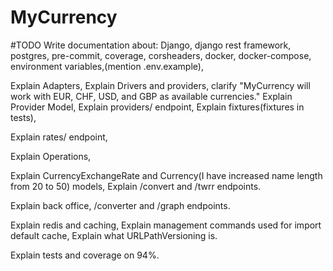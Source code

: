 # MyCurrency

#TODO
Write documentation about:
Django, django rest framework,
postgres,
pre-commit,
coverage,
corsheaders,
docker,
docker-compose,
environment variables,(mention .env.example),

Explain Adapters,
Explain Drivers and providers,
clarify "MyCurrency will work with EUR, CHF, USD, and GBP as available currencies."
Explain Provider Model,
Explain providers/ endpoint,
Explain fixtures(fixtures in tests),

Explain rates/ endpoint,

Explain Operations,

Explain CurrencyExchangeRate and Currency(I have increased name length from 20 to 50) models,
Explain /convert and /twrr endpoints.

Explain back office, /converter and /graph endpoints.

Explain redis and caching,
Explain management commands used for import default cache,
Explain what URLPathVersioning is.

Explain tests and coverage on 94%.
